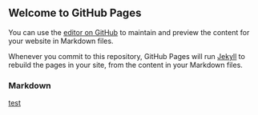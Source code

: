 ## Welcome to GitHub Pages

You can use the [editor on GitHub](https://github.com/ML-Cai/VegetableAvatar.github.io/edit/gh-pages/index.md) to maintain and preview the content for your website in Markdown files.

Whenever you commit to this repository, GitHub Pages will run [Jekyll](https://jekyllrb.com/) to rebuild the pages in your site, from the content in your Markdown files.

### Markdown
[test](notes/github/github.io/create_github.io.md)

